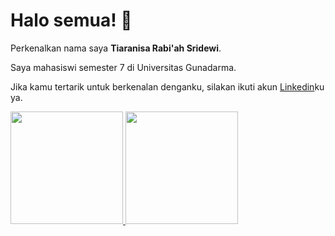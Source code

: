 # Halo semua! 👋

Perkenalkan nama saya **Tiaranisa Rabi'ah Sridewi**.<br>

Saya mahasiswi semester 7 di Universitas Gunadarma.<br>

Jika kamu tertarik untuk berkenalan denganku, silakan ikuti akun [Linkedin](www.linkedin.com/in/tiaranisa-rabi-ah-sridewi-9223442b2/)ku ya.

<p align="left">
<a href="https://github.com/tiaranisarsd">
  <img height="180em" src="https://github-readme-stats-eight-theta.vercel.app/api?username=penuliscode&show_icons=true&theme=algolia&include_all_commits=true&count_private=true"/>
  <img height="180em" src="https://github-readme-stats-eight-theta.vercel.app/api/top-langs/?username=penuliscode&layout=compact&layout=compact&theme=algolia"/>
</a>
</p>
